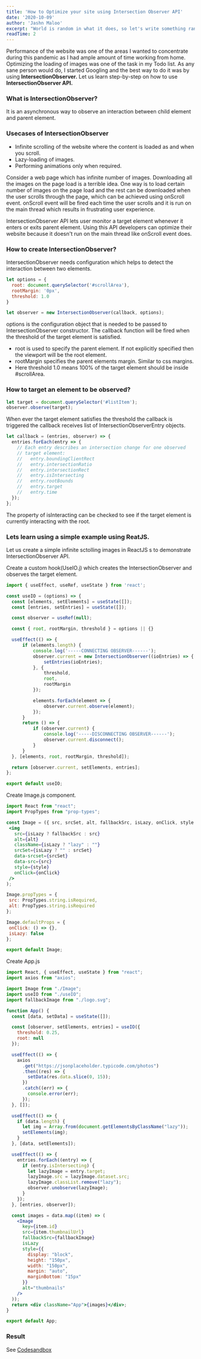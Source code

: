 ```yaml
---
title: 'How to Optimize your site using Intersection Observer API'
date: '2020-10-09'
author: 'Jashn Maloo'
excerpt: "World is random in what it does, so let's write something random"
readTime: 2
---
```


Performance of the website was one of the areas I wanted to concentrate during this pandemic as I had ample amount of time working from home. Optimizing the loading of images was one of the task in my Todo list. As any sane person would do, I started Googling and the best way to do it was by using **IntersectionObserver.**  Let us learn step-by-step on how to use **IntersectionObserver API.**

### What is IntersectionObserver?

It is an asynchronous way to observe an interaction between child element and parent element.

### Usecases of IntersectionObserver

- Infinite scrolling of the website where the content is loaded as and when you scroll.
- Lazy-loading of images.
- Performing animations only when required.

Consider a web page which has infinite number of images. Downloading all the images on the page load is a terrible idea. One way is to load certain number of images on the page load and the rest can be downloaded when the user scrolls through the page, which can be achieved using onScroll event. onScroll event will be fired each time the user scrolls and it is run on the main thread which results in frustrating user experience.

IntersectionObserver API lets user monitor a target element whenever it enters or exits parent element. Using this API developers can optimize their website because it doesn't run on the main thread like onScroll event does.

### How to create IntersectionObserver?

IntersectionObserver needs configuration which helps to detect the interaction between two elements.

```jsx
let options = {
  root: document.querySelector('#scrollArea'),
  rootMargin: '0px',
  threshold: 1.0
}

let observer = new IntersectionObserver(callback, options);

```

options is the configuration object that is needed to be passed to IntersectionObserver constructor. The callback function will be fired when the threshold of the target element is satisfied.

- root is used to specify the parent element. If not explicitly specified then the viewport will be the root element.
- rootMargin specifies the parent elements margin. Similar to css margins.
- Here threshold 1.0 means 100% of the target element should be inside #scrollArea.

### How to target an element to be observed?



```jsx
let target = document.querySelector('#listItem');
observer.observe(target);
```

When ever the target element satisfies the threshold the callback is triggered the callback receives list of IntersectionObserverEntry objects.

```jsx
let callback = (entries, observer) => {
  entries.forEach(entry => {
    // Each entry describes an intersection change for one observed
    // target element:
    //   entry.boundingClientRect
    //   entry.intersectionRatio
    //   entry.intersectionRect
    //   entry.isIntersecting
    //   entry.rootBounds
    //   entry.target
    //   entry.time
  });
};
```

The property of isInteracting can be checked to see if the target element is currently interacting with the root.

### Lets learn using a simple example using ReatJS.

Let us create a simple infinite sctolling images in ReactJS s to demonstrate IntersectionObserver API.

Create a custom hook(UseIO.j) which creates the IntersectionObserver and observes the target element.

  ```jsx
import { useEffect, useRef, useState } from 'react';

const useIO = (options) => {
	const [elements, setElements] = useState([]);
	const [entries, setEntries] = useState([]);

	const observer = useRef(null);

	const { root, rootMargin, threshold } = options || {}

	useEffect(() => {
		if (elements.length) {
			console.log('-----CONNECTING OBSERVER------');
			observer.current = new IntersectionObserver((ioEntries) => {
				setEntries(ioEntries);
			}, {
				threshold,
				root,
				rootMargin
			});

			elements.forEach(element => {
				observer.current.observe(element);
			});
		}
		return () => {
			if (observer.current) {
				console.log('-----DISCONNECTING OBSERVER------');
				observer.current.disconnect();
			}
		}
	}, [elements, root, rootMargin, threshold]);

	return [observer.current, setElements, entries];
};

export default useIO;
```

Create Image.js component.

 ```jsx
import React from "react";
import PropTypes from "prop-types";

const Image = ({ src, srcSet, alt, fallbackSrc, isLazy, onClick, style }) => (
  <img
    src={isLazy ? fallbackSrc : src}
    alt={alt}
    className={isLazy ? "lazy" : ""}
    srcSet={isLazy ? "" : srcSet}
    data-srcset={srcSet}
    data-src={src}
    style={style}
    onClick={onClick}
  />
);

Image.propTypes = {
  src: PropTypes.string.isRequired,
  alt: PropTypes.string.isRequired
};

Image.defaultProps = {
  onClick: () => {},
  isLazy: false
};

export default Image;

```

Create App.js

```jsx
import React, { useEffect, useState } from "react";
import axios from "axios";

import Image from "./Image";
import useIO from "./useIO";
import fallbackImage from "./logo.svg";

function App() {
  const [data, setData] = useState([]);

  const [observer, setElements, entries] = useIO({
    threshold: 0.25,
    root: null
  });

  useEffect(() => {
    axios
      .get("https://jsonplaceholder.typicode.com/photos")
      .then((res) => {
        setData(res.data.slice(0, 15));
      })
      .catch((err) => {
        console.error(err);
      });
  }, []);

  useEffect(() => {
    if (data.length) {
      let img = Array.from(document.getElementsByClassName("lazy"));
      setElements(img);
    }
  }, [data, setElements]);

  useEffect(() => {
    entries.forEach((entry) => {
      if (entry.isIntersecting) {
        let lazyImage = entry.target;
        lazyImage.src = lazyImage.dataset.src;
        lazyImage.classList.remove("lazy");
        observer.unobserve(lazyImage);
      }
    });
  }, [entries, observer]);

  const images = data.map((item) => (
    <Image
      key={item.id}
      src={item.thumbnailUrl}
      fallbackSrc={fallbackImage}
      isLazy
      style={{
        display: "block",
        height: "150px",
        width: "150px",
        margin: "auto",
        marginBottom: "15px"
      }}
      alt="thumbnails"
    />
  ));
  return <div className="App">{images}</div>;
}

export default App;

```

### Result
See [Codesandbox](https://codesandbox.io/s/determined-https-d4hyk?file=/src/App.js)


